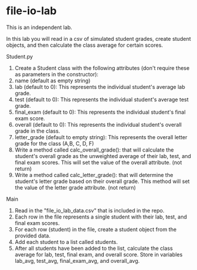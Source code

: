 # file-io-lab
This is an independent lab.  

In this lab you will read in a csv of simulated student grades, create student objects, and then calculate the class average for certain scores.  

Student.py  
1. Create a Student class with the following attributes (don't require these as parameters in the constructor):
2. name (default as empty string)
3. lab (default to 0): This represents the individual student's average lab grade.
5. test (default to 0):  This represents the individual student's average test grade.
6. final_exam (default to 0): This represents the individual student's final exam score.
7. overall (default to 0): This represents the individual student's overall grade in the class. 
8. letter_grade (default to empty string): This represents the overall letter grade for the class (A,B, C, D, F)
9. Write a method called calc_overall_grade(): that will calculate the student's overall grade as the unweighted average of their lab, test, and final exam scores. This will set the value of the overall attribute. (not return)
10. Write a method called calc_letter_grade(): that will determine the student's letter grade based on their overall grade. This method will set the value of the letter grade attribute. (not return)

Main   
1. Read in the "file_io_lab_data.csv" that is included in the repo.
2. Each row in the file represents a single student with their lab, test, and final exam scores.
3. For each row (student) in the file, create a student object from the provided data.
4. Add each student to a list called students.
5. After all students have been added to the list, calculate the class average for lab, test, final exam, and overall score. Store in variables lab_avg, test_avg, final_exam_avg, and overall_avg.
